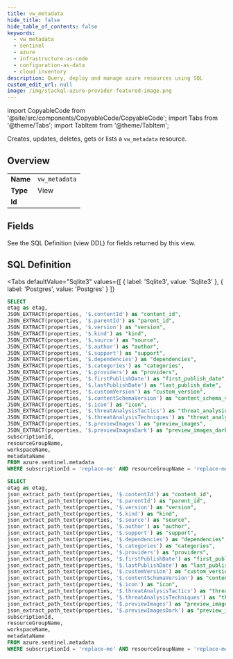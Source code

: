 ```yaml
--- 
title: vw_metadata
hide_title: false
hide_table_of_contents: false
keywords:
  - vw_metadata
  - sentinel
  - azure
  - infrastructure-as-code
  - configuration-as-data
  - cloud inventory
description: Query, deploy and manage azure resources using SQL
custom_edit_url: null
image: /img/stackql-azure-provider-featured-image.png
---
```


import CopyableCode from '@site/src/components/CopyableCode/CopyableCode';
import Tabs from '@theme/Tabs';
import TabItem from '@theme/TabItem';

Creates, updates, deletes, gets or lists a <code>vw_metadata</code> resource.

## Overview
<table><tbody>
<tr><td><b>Name</b></td><td><code>vw_metadata</code></td></tr>
<tr><td><b>Type</b></td><td>View</td></tr>
<tr><td><b>Id</b></td><td><CopyableCode code="azure.sentinel.vw_metadata" /></td></tr>
</tbody></table>

## Fields

See the SQL Definition (view DDL) for fields returned by this view.

## SQL Definition

<Tabs
defaultValue="Sqlite3"
values={[
{ label: 'Sqlite3', value: 'Sqlite3' },
{ label: 'Postgres', value: 'Postgres' }
]}
>
<TabItem value="Sqlite3">

```sql
SELECT
etag as etag,
JSON_EXTRACT(properties, '$.contentId') as "content_id",
JSON_EXTRACT(properties, '$.parentId') as "parent_id",
JSON_EXTRACT(properties, '$.version') as "version",
JSON_EXTRACT(properties, '$.kind') as "kind",
JSON_EXTRACT(properties, '$.source') as "source",
JSON_EXTRACT(properties, '$.author') as "author",
JSON_EXTRACT(properties, '$.support') as "support",
JSON_EXTRACT(properties, '$.dependencies') as "dependencies",
JSON_EXTRACT(properties, '$.categories') as "categories",
JSON_EXTRACT(properties, '$.providers') as "providers",
JSON_EXTRACT(properties, '$.firstPublishDate') as "first_publish_date",
JSON_EXTRACT(properties, '$.lastPublishDate') as "last_publish_date",
JSON_EXTRACT(properties, '$.customVersion') as "custom_version",
JSON_EXTRACT(properties, '$.contentSchemaVersion') as "content_schema_version",
JSON_EXTRACT(properties, '$.icon') as "icon",
JSON_EXTRACT(properties, '$.threatAnalysisTactics') as "threat_analysis_tactics",
JSON_EXTRACT(properties, '$.threatAnalysisTechniques') as "threat_analysis_techniques",
JSON_EXTRACT(properties, '$.previewImages') as "preview_images",
JSON_EXTRACT(properties, '$.previewImagesDark') as "preview_images_dark",
subscriptionId,
resourceGroupName,
workspaceName,
metadataName
FROM azure.sentinel.metadata
WHERE subscriptionId = 'replace-me' AND resourceGroupName = 'replace-me' AND workspaceName = 'replace-me';
```

</TabItem>
<TabItem value="Postgres">

```sql
SELECT
etag as etag,
json_extract_path_text(properties, '$.contentId') as "content_id",
json_extract_path_text(properties, '$.parentId') as "parent_id",
json_extract_path_text(properties, '$.version') as "version",
json_extract_path_text(properties, '$.kind') as "kind",
json_extract_path_text(properties, '$.source') as "source",
json_extract_path_text(properties, '$.author') as "author",
json_extract_path_text(properties, '$.support') as "support",
json_extract_path_text(properties, '$.dependencies') as "dependencies",
json_extract_path_text(properties, '$.categories') as "categories",
json_extract_path_text(properties, '$.providers') as "providers",
json_extract_path_text(properties, '$.firstPublishDate') as "first_publish_date",
json_extract_path_text(properties, '$.lastPublishDate') as "last_publish_date",
json_extract_path_text(properties, '$.customVersion') as "custom_version",
json_extract_path_text(properties, '$.contentSchemaVersion') as "content_schema_version",
json_extract_path_text(properties, '$.icon') as "icon",
json_extract_path_text(properties, '$.threatAnalysisTactics') as "threat_analysis_tactics",
json_extract_path_text(properties, '$.threatAnalysisTechniques') as "threat_analysis_techniques",
json_extract_path_text(properties, '$.previewImages') as "preview_images",
json_extract_path_text(properties, '$.previewImagesDark') as "preview_images_dark",
subscriptionId,
resourceGroupName,
workspaceName,
metadataName
FROM azure.sentinel.metadata
WHERE subscriptionId = 'replace-me' AND resourceGroupName = 'replace-me' AND workspaceName = 'replace-me';
```

</TabItem>
</Tabs>
